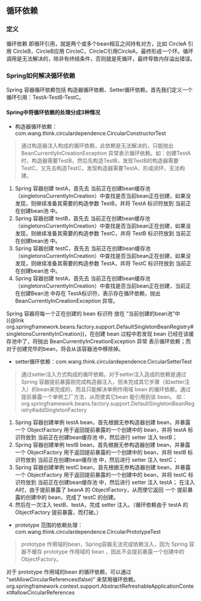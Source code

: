 
## 循环依赖
### 定义
  循环依赖 即循环引用，就是两个或多个bean相互之间持有对方，比如 CircleA 引用 CircleB，CircleB应用 CircleC，CircleC引用CircleA，最终形成一个环。循环调用是无法解决的，除非有终结条件，否则就是死循环，最终导致内存溢出错误。

### Spring如何解决循环依赖
Spring 容器循环依赖包括 构造器循环依赖、Setter循环依赖。首先我们定义一个循环引用：TestA-TestB-TestC。

#### Spring中将循环依赖的处理分成3种情况
- 构造器循环依赖：com.wang.think.circulardependence.CircularConstructorTest
> 通过构造器注入构成的循环依赖，此依赖是无法解决的，只能抛出 BeanCurrentlyInCreationException 异常表示循环依赖。如：创建TestA时，构造器需要TestB，然后先构造TestB，发现TestB的构造器需要TestC，又先去构造TestC，发现构造器需要TestA，形成闭环，无法构建。

1. Spring 容器创建 testA，首先去 当前正在创建bean缓存池（singletonsCurrentlyInCreation）中查找是否当前bean正在创建，如果没发现，则继续准备其需要的构造参数 TestB，并将 TestA 标识符放到 当前正在创建bean池 中。
2. Spring 容器创建 testB，首先去 当前正在创建bean缓存池（singletonsCurrentlyInCreation）中查找是否当前bean正在创建，如果没发现，则继续准备其需要的构造参数 TestC，并将 TestB 标识符放到 当前正在创建bean池 中。
3. Spring 容器创建 testC，首先去 当前正在创建bean缓存池（singletonsCurrentlyInCreation）中查找是否当前bean正在创建，如果没发现，则继续准备其需要的构造参数 TestA，并将 TestC 标识符放到 当前正在创建bean池 中。
4. Spring 容器创建 testA，首先去 当前正在创建bean缓存池（singletonsCurrentlyInCreation）中查找是否当前bean正在创建，当前正在创建Bean池 中存在 TestA标识符，表示存在循环依赖，抛出 BeanCurrentlyInCreationException 异常。

Spring 容器将每一个正在创建的 bean 标识符 放在 “当前创建的bean池”中 ({@link org.springframework.beans.factory.support.DefaultSingletonBeanRegistry#singletonsCurrentlyInCreation})，在创建 bean 过程中若发现 bean 已经在该缓存池中了，将抛出 BeanCurrentlyInCreationException 异常 表示循环依赖；而对于创建完毕的bean，将会从该容器池中移除掉。

- setter循环依赖：com.wang.think.circulardependence.CircularSetterTest
> 通过setter注入方式构成的循环依赖。对于setter注入造成的依赖是通过 Spring 容器提前暴露刚完成构造器注入，但未完成其它步骤（如setter注入）的bean来完成的，而且只能解决单例作用域 bean 的循环依赖。通过提前暴露一个单例工厂方法，从而使其它bean 能引用到该 bean。
> 如：org.springframework.beans.factory.support.DefaultSingletonBeanRegistry#addSingletonFactory

1. Spring 容器创建单例 testA bean，首先根据无参构造器创建 bean，并暴露一个 ObjectFactory 用于返回提前暴露的一个创建中的 bean，并将 testA 标识符放到 当前正在创建bean缓存池 中，然后进行 setter 注入 testB；
2. Spring 容器创建单例 testB bean，首先根据无参构造器创建 bean，并暴露一个 ObjectFactory 用于返回提前暴露的一个创建中的 bean，并将 testB 标识符放到 当前正在创建bean缓存池 中，然后进行 setter 注入 testC；
3. Spring 容器创建单例 testC bean，首先根据无参构造器创建 bean，并暴露一个 ObjectFactory 用于返回提前暴露的一个创建中的 bean，并将 testC 标识符放到 当前正在创建bean缓存池 中，然后进行 setter 注入 testA；
    在注入A时，由于提前暴露了 beanA 的 ObjectFactory，从而使它返回 一个 提前暴露的创建中的 bean，完成了 testC 的创建。
4. 然后在一次注入 testB、testA，完成 setter 注入。（循环依赖由于 testA 的 ObjectFactory 提前暴露，而打破。） 

- prototype 范围的依赖处理：com.wang.think.circulardependence.CircularPrototypeTest 
> prototype 作用域的bean，Spring容器无法完成依赖注入，因为 Spring 容器不缓存 prototype 作用域的 bean ，因此不会提前暴露一个创建中的 ObjectFactory。 

对于 prototype 作用域的bean 的循环依赖，可以通过 “setAllowCircularReferences(false)” 来禁用循环依赖。
org.springframework.context.support.AbstractRefreshableApplicationContext#allowCircularReferences



